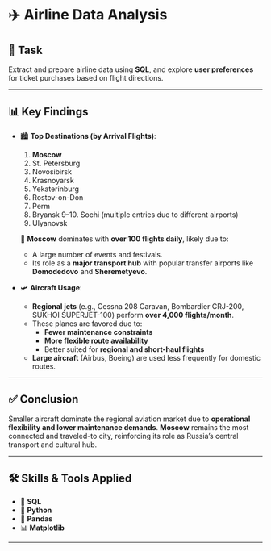 # ✈️ Airline Data Analysis

## 📝 Task

Extract and prepare airline data using **SQL**, and explore **user preferences** for ticket purchases based on flight directions.

---

## 📊 Key Findings

- 🏙 **Top Destinations (by Arrival Flights)**:
  1. **Moscow**
  2. St. Petersburg
  3. Novosibirsk
  4. Krasnoyarsk
  5. Yekaterinburg
  6. Rostov-on-Don
  7. Perm
  8. Bryansk
  9–10. Sochi (multiple entries due to different airports)
  11. Ulyanovsk

  📌 **Moscow** dominates with **over 100 flights daily**, likely due to:
  - A large number of events and festivals.
  - Its role as a **major transport hub** with popular transfer airports like **Domodedovo** and **Sheremetyevo**.

- 🛩 **Aircraft Usage**:
  - **Regional jets** (e.g., Cessna 208 Caravan, Bombardier CRJ-200, SUKHOI SUPERJET-100) perform **over 4,000 flights/month**.
  - These planes are favored due to:
    - **Fewer maintenance constraints**
    - **More flexible route availability**
    - Better suited for **regional and short-haul flights**
  - **Large aircraft** (Airbus, Boeing) are used less frequently for domestic routes.

---

## ✅ Conclusion

Smaller aircraft dominate the regional aviation market due to **operational flexibility and lower maintenance demands**. **Moscow** remains the most connected and traveled-to city, reinforcing its role as Russia’s central transport and cultural hub.

---

## 🛠 Skills & Tools Applied

- 🧮 **SQL**
- 🐍 **Python**
- 🐼 **Pandas**
- 📊 **Matplotlib**

---

